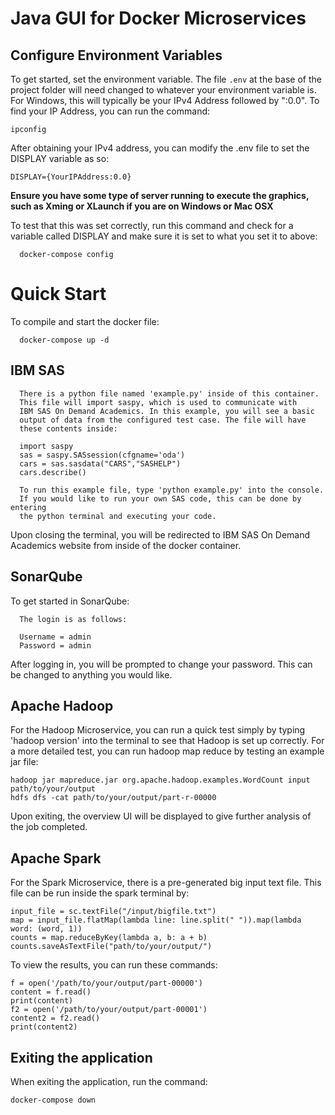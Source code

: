 # Java GUI for Docker Microservices

## Configure Environment Variables

To get started, set the environment variable. The file `.env` at the base of the project folder will need changed to whatever your environment variable is. For Windows, this will typically be your IPv4 Address followed by ":0.0". To find your IP Address, you can run the command:
```
ipconfig
```
After obtaining your IPv4 address, you can modify the .env file to set the DISPLAY variable as so:
```
DISPLAY={YourIPAddress:0.0}
```
**Ensure you have some type of server running to execute the graphics, such as Xming or XLaunch if you are on Windows or Mac OSX**

To test that this was set correctly, run this command and check for a variable called DISPLAY and make sure it is set to what you set it to above:
```
  docker-compose config
```
# Quick Start

To compile and start the docker file:
```
  docker-compose up -d
```

## IBM SAS

```
  There is a python file named 'example.py' inside of this container.
  This file will import saspy, which is used to communicate with
  IBM SAS On Demand Academics. In this example, you will see a basic
  output of data from the configured test case. The file will have
  these contents inside:

  import saspy
  sas = saspy.SASsession(cfgname='oda')
  cars = sas.sasdata("CARS","SASHELP")
  cars.describe()

  To run this example file, type 'python example.py' into the console.
  If you would like to run your own SAS code, this can be done by entering
  the python terminal and executing your code.
```
Upon closing the terminal, you will be redirected to IBM SAS On Demand Academics website from inside of the docker container.

## SonarQube

To get started in SonarQube:
```
  The login is as follows:

  Username = admin
  Password = admin
```
After logging in, you will be prompted to change your password. This can be changed to anything you would like.

## Apache Hadoop

For the Hadoop Microservice, you can run a quick test simply by typing 'hadoop version' into the terminal to see that Hadoop is set up correctly. For a more detailed test, you can run hadoop map reduce by testing an example jar file:
```
hadoop jar mapreduce.jar org.apache.hadoop.examples.WordCount input path/to/your/output
hdfs dfs -cat path/to/your/output/part-r-00000
```
Upon exiting, the overview UI will be displayed to give further analysis of the job completed.

## Apache Spark

For the Spark Microservice, there is a pre-generated big input text file. This file can be run inside the spark terminal by:
```
input_file = sc.textFile("/input/bigfile.txt")
map = input_file.flatMap(lambda line: line.split(" ")).map(lambda word: (word, 1))
counts = map.reduceByKey(lambda a, b: a + b)
counts.saveAsTextFile("path/to/your/output/")
```
To view the results, you can run these commands:
```
f = open('/path/to/your/output/part-00000')
content = f.read()
print(content)
f2 = open('/path/to/your/output/part-00001')
content2 = f2.read()
print(content2)
```

## Exiting the application
When exiting the application, run the command:
```
docker-compose down
```
